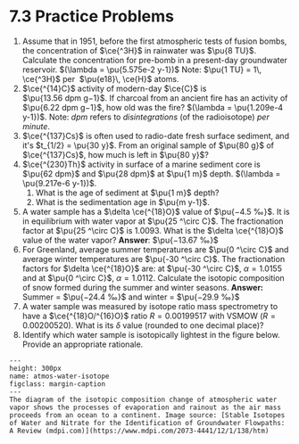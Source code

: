# 7.3 Practice Problems

1. Assume that in 1951, before the first atmospheric tests of fusion bombs, the concentration of $\ce{^3H}$ in rainwater was $\pu{8 TU}$. Calculate the concentration for pre-bomb in a present-day groundwater reservoir. $(\lambda = \pu{5.575e-2 y-1})$ Note: $\pu{1 TU} = 1\, \ce{^3H}$ per  $\pu{e18}\, \ce{H}$ atoms.
2. $\ce{^{14}C}$ activity of modern-day $\ce{C}$ is $\pu{13.56 dpm g−1}$. If charcoal from an ancient fire has an activity of $\pu{6.22 dpm g−1}$, how old was the fire? $(\lambda = \pu{1.209e-4 y-1})$. Note: *dpm* refers to *disintegrations* (of the radioisotope) *per minute*.
3. $\ce{^{137}Cs}$ is often used to radio-date fresh surface sediment, and it's $t_{1/2} = \pu{30 y}$. From an original sample of $\pu{80 g}$ of $\ce{^{137}Cs}$, how much is left in $\pu{80 y}$?
4. $\ce{^{230}Th}$ activity in surface of a marine sediment core is $\pu{62 dpm}$ and $\pu{28 dpm}$ at $\pu{1 m}$ depth. $(\lambda = \pu{9.217e-6 y-1})$. 
	1. What is the age of sediment at $\pu{1 m}$ depth? 
	2. What is the sedimentation age in $\pu{m y-1}$.
5. A water sample has a $\delta \ce{^{18}O}$ value of $\pu{−4.5 ‰}$. It is in equilibrium with water vapor at $\pu{25 ^\circ C}$. The fractionation factor at $\pu{25 ^\circ C}$ is $1.0093$. What is the $\delta \ce{^{18}O}$ value of the water vapor? **Answer**: $\pu{−13.67 ‰}$
6. For Greenland, average summer temperatures are $\pu{0 ^\circ C}$ and average winter temperatures are $\pu{-30 ^\circ C}$. The fractionation factors for $\delta \ce{^{18}O}$ are: at $\pu{-30 ^\circ C}$, $\alpha = 1.0155$ and at $\pu{0 ^\circ C}$, $\alpha = 1.0112$. Calculate the isotopic composition of snow formed during the summer and winter seasons. **Answer:** Summer = $\pu{−24.4 ‰}$ and winter = $\pu{−29.9 ‰}$
7. A water sample was measured by isotope ratio mass spectrometry to have a $\ce{^{18}O/^{16}O}$ ratio $R = 0.00199517$ with VSMOW ($R = 0.00200520$). What is its $\delta$ value (rounded to one decimal place)?
8. Identify which water sample is isotopically lightest in the figure below. Provide an appropriate rationale.

```{figure} https://www.mdpi.com/water/water-12-00138/article_deploy/html/images/water-12-00138-g001.png
---
height: 300px
name: atmos-water-isotope
figclass: margin-caption
---
The diagram of the isotopic composition change of atmospheric water vapor shows the processes of evaporation and rainout as the air mass proceeds from an ocean to a continent. Image source: [Stable Isotopes of Water and Nitrate for the Identification of Groundwater Flowpaths: A Review (mdpi.com)](https://www.mdpi.com/2073-4441/12/1/138/htm)
```
